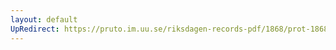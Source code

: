 ```yaml
---
layout: default
UpRedirect: https://pruto.im.uu.se/riksdagen-records-pdf/1868/prot-1868--ak--516/prot-1868--ak--516_000.pdf
---
```

